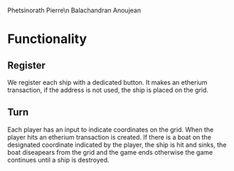 Phetsinorath Pierre\n
Balachandran Anoujean

# Functionality
## Register
We register each ship with a dedicated button. It makes an etherium transaction, if the address is not used, the ship is placed on the grid.

## Turn
Each player has an input to indicate coordinates on the grid. When the player hits an etherium transaction is created. If there is a boat on the designated coordinate indicated by the player, the ship is hit and sinks, the boat diseapears from the grid and the game ends otherwise the game continues until a ship is destroyed.

